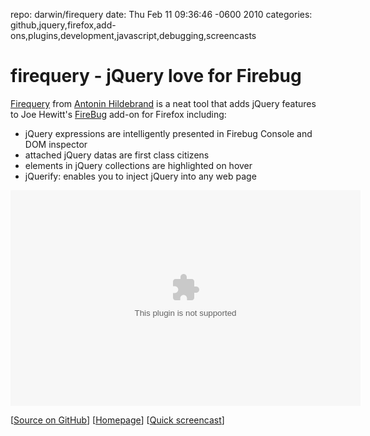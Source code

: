 repo: darwin/firequery
date: Thu Feb 11 09:36:46 -0600 2010
categories: github,jquery,firefox,add-ons,plugins,development,javascript,debugging,screencasts

#  firequery - jQuery love for Firebug

[Firequery](http://firequery.binaryage.com/) from [Antonin Hildebrand](http://github.com/darwin) is a neat tool that adds jQuery features to Joe Hewitt's [FireBug](http://getfirebug.com) add-on for Firefox including:

* jQuery expressions are intelligently presented in Firebug Console and DOM inspector
* attached jQuery datas are first class citizens
* elements in jQuery collections are highlighted on hover
* jQuerify: enables you to inject jQuery into any web page

<object classid='clsid:d27cdb6e-ae6d-11cf-96b8-444553540000' codebase='http://download.macromedia.com/pub/shockwave/cabs/flash/swflash.cab#version=9,0,115,0' width='560' height='345'><param name='movie' value='http://screenr.com/Content/assets/screenr_1116090935.swf' /><param name='flashvars' value='i=46448' /><param name='allowFullScreen' value='true' /><embed src='http://screenr.com/Content/assets/screenr_1116090935.swf' flashvars='i=46448' allowFullScreen='true' width='560' height='345' pluginspage='http://www.macromedia.com/go/getflashplayer'></embed></object>

[[Source on GitHub](http://github.com/darwin/firequery)] [[Homepage](http://firequery.binaryage.com/)] [[Quick screencast](http://screenr.com/1Nx)]
